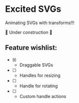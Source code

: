 # Excited SVGs

Animating SVGs with transforms!!!

🚧 Under construction 🚧

## Feature wishlist:

- [x] - Draggable SVGs
- [ ] - Handles for resizing
- [ ] - Handle for rotating
- [ ] - Custom handle actions
